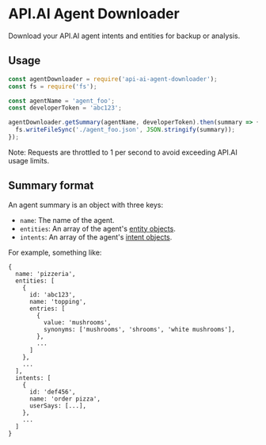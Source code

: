 # API.AI Agent Downloader

Download your API.AI agent intents and entities for backup or analysis.

## Usage

```js
const agentDownloader = require('api-ai-agent-downloader');
const fs = require('fs');

const agentName = 'agent_foo';
const developerToken = 'abc123';

agentDownloader.getSummary(agentName, developerToken).then(summary => {
  fs.writeFileSync('./agent_foo.json', JSON.stringify(summary));
});
```

Note: Requests are throttled to 1 per second to avoid exceeding API.AI usage limits.

## Summary format

An agent summary is an object with three keys:

  - `name`: The name of the agent.
  - `entities`: An array of the agent's [entity objects](https://docs.api.ai/docs/entities#entity-object).
  - `intents`: An array of the agent's [intent objects](https://docs.api.ai/docs/intents#intent-object).

For example, something like:

```
{
  name: 'pizzeria',
  entities: [
    {
      id: 'abc123',
      name: 'topping',
      entries: [
        {
          value: 'mushrooms',
          synonyms: ['mushrooms', 'shrooms', 'white mushrooms'],
        },
        ...
      ]
    },
    ...
  ],
  intents: [
    {
      id: 'def456',
      name: 'order pizza',
      userSays: [...],
    },
    ...
  ]
}
```
